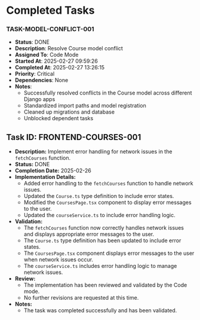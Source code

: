 # Completed Tasks


### TASK-MODEL-CONFLICT-001
- **Status**: DONE
- **Description**: Resolve Course model conflict
- **Assigned To**: Code Mode
- **Started At**: 2025-02-27 09:59:26
- **Completed At**: 2025-02-27 13:26:15
- **Priority**: Critical
- **Dependencies**: None
- **Notes**: 
  - Successfully resolved conflicts in the Course model across different Django apps
  - Standardized import paths and model registration
  - Cleaned up migrations and database
  - Unblocked dependent tasks

## Task ID: FRONTEND-COURSES-001
- **Description:** Implement error handling for network issues in the `fetchCourses` function.
- **Status:** DONE
- **Completion Date:** 2025-02-26
- **Implementation Details:**
  - Added error handling to the `fetchCourses` function to handle network issues.
  - Updated the `Course.ts` type definition to include error states.
  - Modified the `CoursesPage.tsx` component to display error messages to the user.
  - Updated the `courseService.ts` to include error handling logic.
- **Validation:**
  - The `fetchCourses` function now correctly handles network issues and displays appropriate error messages to the user.
  - The `Course.ts` type definition has been updated to include error states.
  - The `CoursesPage.tsx` component displays error messages to the user when network issues occur.
  - The `courseService.ts` includes error handling logic to manage network issues.
- **Review:**
  - The implementation has been reviewed and validated by the Code mode.
  - No further revisions are requested at this time.
- **Notes:**
  - The task was completed successfully and has been validated.
